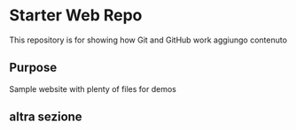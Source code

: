 # Starter Web Repo

This repository is for showing how Git and GitHub work
aggiungo contenuto
## Purpose

Sample website with plenty of files for demos

## altra sezione

